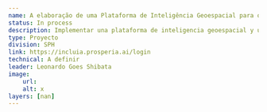 ```yaml
---
name: A elaboração de uma Plataforma de Inteligência Geoespacial para o Estado do Ceará (Brasil)
status: In process
description: Implementar una plataforma de inteligencia geoespacial y un sistema de recomendaciones para visualizar, analizar y explorar indicadores socioeconómicos clave de la población del estado de Ceará, así como sus infraestructuras sociosanitarias y servicios públicos, y el acceso a los mismos.
type: Proyecto
division: SPH
link: https://incluia.prosperia.ai/login 
technical: A definir
leader: Leonardo Goes Shibata
image: 
    url: 
    alt: x
layers: [nan]
---
```

    